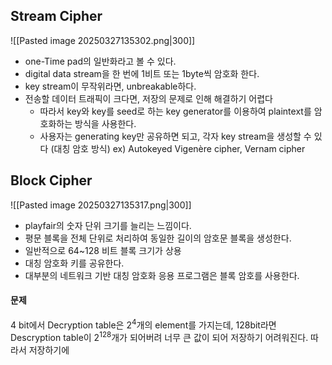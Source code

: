 ## Stream Cipher
![[Pasted image 20250327135302.png|300]]
- one-Time pad의 일반화라고 볼 수 있다.
- digital data stream을 한 번에 1비트 또는  1byte씩 암호화 한다.
- key stream이 무작위라면, unbreakable하다.
- 전송할 데이터 트래픽이 크다면, 저장의 문제로 인해 해결하기 어렵다
	- 따라서 key와 key를 seed로 하는 key generator를 이용하여 plaintext를 암호화하는 방식을 사용한다.
	- 사용자는 generating key만 공유하면 되고, 각자 key stream을 생성할 수 있다 (대칭 암호 방식)
ex) Autokeyed Vigenère cipher, Vernam cipher
## Block Cipher
![[Pasted image 20250327135317.png|300]]
- playfair의 숫자 단위 크기를 늘리는 느낌이다.
- 평문 블록을 전체 단위로 처리하여 동일한 길이의 암호문 블록을 생성한다.
- 일반적으로 64~128 비트 블록 크기가 상용
- 대칭 암호화 키를 공유한다.
- 대부분의 네트워크 기반 대칭 암호화 응용 프로그램은 블록 암호를 사용한다.
#### 문제
4 bit에서 Decryption table은 2<sup>4</sup>개의 element를 가지는데, 128bit라면 Descryption table이 2<sup>128</sup>개가 되어버려 너무 큰 값이 되어 저장하기 어려워진다.
따라서 저장하기에 